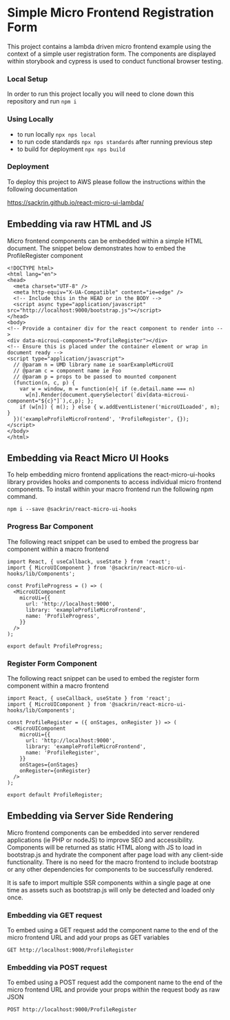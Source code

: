 # Simple Micro Frontend Registration Form

This project contains a lambda driven micro frontend example using the context of a simple user registration form. The components are displayed within storybook and cypress is used to conduct functional browser testing.

### Local Setup

In order to run this project locally you will need to clone down this repository and run ```npm i```

### Using Locally

- to run locally ```npx nps local```
- to run code standards ```npx nps standards``` after running previous step
- to build for deployment ```npx nps build```

### Deployment

To deploy this project to AWS please follow the instructions within the following documentation

https://sackrin.github.io/react-micro-ui-lambda/

## Embedding via raw HTML and JS

Micro frontend components can be embedded within a simple HTML document. The snippet below demonstrates how to embed the ProfileRegister component

```
<!DOCTYPE html>
<html lang="en">
<head>
  <meta charset="UTF-8" />
  <meta http-equiv="X-UA-Compatible" content="ie=edge" />
  <!-- Include this in the HEAD or in the BODY -->
  <script async type="application/javascript" src="http://localhost:9000/bootstrap.js"></script>
</head>
<body>
<!-- Provide a container div for the react component to render into -->
<div data-microui-component="ProfileRegister"></div>
<!-- Ensure this is placed under the container element or wrap in document ready -->
<script type="application/javascript">
  // @param n = UMD library name ie soarExampleMicroUI
  // @param c = component name ie Foo
  // @param p = props to be passed to mounted component
  (function(n, c, p) {
    var w = window, m = function(e){ if (e.detail.name === n)
      w[n].Render(document.querySelector(`div[data-microui-component="${c}"]`),c,p); };
    if (w[n]) { m(); } else { w.addEventListener('microUILoaded', m); }
  })('exampleProfileMicroFrontend', 'ProfileRegister', {});
</script>
</body>
</html>
```

## Embedding via React Micro UI Hooks

To help embedding micro frontend applications the react-micro-ui-hooks library provides hooks and components to access individual micro frontend components. To install within your macro frontend run the following npm command.

```npm i --save @sackrin/react-micro-ui-hooks```

### Progress Bar Component

The following react snippet can be used to embed the progress bar component within a macro frontend

```
import React, { useCallback, useState } from 'react';
import { MicroUIComponent } from '@sackrin/react-micro-ui-hooks/lib/Components';

const ProfileProgress = () => (
  <MicroUIComponent
    microUi={{
      url: 'http://localhost:9000',
      library: 'exampleProfileMicroFrontend',
      name: 'ProfileProgress',
    }}
  />
);

export default ProfileProgress;
```

### Register Form Component

The following react snippet can be used to embed the register form component within a macro frontend

```
import React, { useCallback, useState } from 'react';
import { MicroUIComponent } from '@sackrin/react-micro-ui-hooks/lib/Components';

const ProfileRegister = ({ onStages, onRegister }) => (
  <MicroUIComponent
    microUi={{
      url: 'http://localhost:9000',
      library: 'exampleProfileMicroFrontend',
      name: 'ProfileRegister',
    }}
    onStages={onStages}
    onRegister={onRegister}
  />
);

export default ProfileRegister;
```

## Embedding via Server Side Rendering

Micro frontend components can be embedded into server rendered applications (ie PHP or nodeJS) to improve SEO and accessibility. Components will be returned as static HTML along with JS to load in bootstrap.js and hydrate the component after page load with any client-side functionality. There is no need for the macro frontend to include bootstrap or any other dependencies for components to be successfully rendered.

It is safe to import multiple SSR components within a single page at one time as assets such as bootstrap.js will only be detected and loaded only once.

### Embedding via GET request

To embed using a GET request add the component name to the end of the micro frontend URL and add your props as GET variables

```GET http://localhost:9000/ProfileRegister```

### Embedding via POST request

To embed using a POST request add the component name to the end of the micro frontend URL and provide your props within the request body as raw JSON

```POST http://localhost:9000/ProfileRegister```
